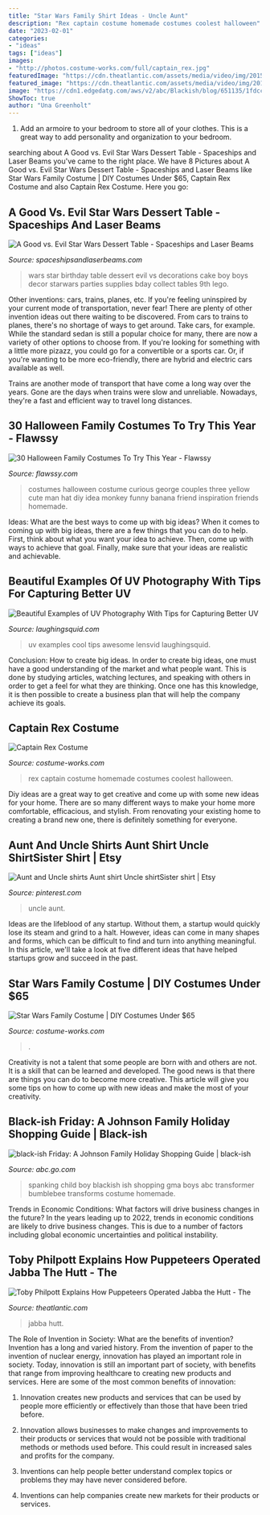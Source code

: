 ```yaml
---
title: "Star Wars Family Shirt Ideas - Uncle Aunt"
description: "Rex captain costume homemade costumes coolest halloween"
date: "2023-02-01"
categories:
- "ideas"
tags: ["ideas"]
images:
- "http://photos.costume-works.com/full/captain_rex.jpg"
featuredImage: "https://cdn.theatlantic.com/assets/media/video/img/2015/03/thumb1-4/video-featured.jpg"
featured_image: "https://cdn.theatlantic.com/assets/media/video/img/2015/03/thumb1-4/video-featured.jpg"
image: "https://cdn1.edgedatg.com/aws/v2/abc/Blackish/blog/651135/1fdcc2c5f5f6b52eb276b5f23edab682/1000x563-Q90_1fdcc2c5f5f6b52eb276b5f23edab682.jpg"
ShowToc: true
author: "Una Greenholt"
---
```



1. Add an armoire to your bedroom to store all of your clothes. This is a great way to add personality and organization to your bedroom.

	

		
searching about A Good vs. Evil Star Wars Dessert Table - Spaceships and Laser Beams you've came to the right place. We have 8 Pictures about A Good vs. Evil Star Wars Dessert Table - Spaceships and Laser Beams like Star Wars Family Costume | DIY Costumes Under $65, Captain Rex Costume and also Captain Rex Costume. Here you go:
		
    
## A Good Vs. Evil Star Wars Dessert Table - Spaceships And Laser Beams

<img loading=lazy src="https://spaceshipsandlaserbeams.com/wp-content/uploads/2015/09/boys-star-wars-birthday-party-ideas.jpg" onerror="this.onerror=null;this.src='https://tse2.mm.bing.net/th?id=OIP.whE9safAiAcLJCwnNUyoDAHaKl&amp;pid=15.1';" alt="A Good vs. Evil Star Wars Dessert Table - Spaceships and Laser Beams">

_Source: spaceshipsandlaserbeams.com_

>wars star birthday table dessert evil vs decorations cake boy boys decor starwars parties supplies bday collect tables 9th lego. 

	

Other inventions: cars, trains, planes, etc.
If you're feeling uninspired by your current mode of transportation, never fear! There are plenty of other invention ideas out there waiting to be discovered. From cars to trains to planes, there's no shortage of ways to get around.
Take cars, for example. While the standard sedan is still a popular choice for many, there are now a variety of other options to choose from. If you're looking for something with a little more pizazz, you could go for a convertible or a sports car. Or, if you're wanting to be more eco-friendly, there are hybrid and electric cars available as well.

Trains are another mode of transport that have come a long way over the years. Gone are the days when trains were slow and unreliable. Nowadays, they're a fast and efficient way to travel long distances.

    
## 30 Halloween Family Costumes To Try This Year - Flawssy

<img loading=lazy src="http://flawssy.com/wp-content/uploads/2016/05/Family-of-three-Halloween-costume-idea.jpg" onerror="this.onerror=null;this.src='https://tse3.mm.bing.net/th?id=OIP.G0z2prvHUzmDW-LRKA4ZcwHaJ3&amp;pid=15.1';" alt="30 Halloween Family Costumes To Try This Year - Flawssy">

_Source: flawssy.com_

>costumes halloween costume curious george couples three yellow cute man hat diy idea monkey funny banana friend inspiration friends homemade. 

	

Ideas: What are the best ways to come up with big ideas?
When it comes to coming up with big ideas, there are a few things that you can do to help. First, think about what you want your idea to achieve. Then, come up with ways to achieve that goal. Finally, make sure that your ideas are realistic and achievable.

    
## Beautiful Examples Of UV Photography With Tips For Capturing Better UV

<img loading=lazy src="https://laughingsquid.com/wp-content/uploads/2016/07/beautiful-examples-of-uv-photogr.jpg" onerror="this.onerror=null;this.src='https://tse2.mm.bing.net/th?id=OIP.sf9IvKv2_xxWsh_RaL23yQHaEK&amp;pid=15.1';" alt="Beautiful Examples of UV Photography With Tips for Capturing Better UV">

_Source: laughingsquid.com_

>uv examples cool tips awesome lensvid laughingsquid. 

	

Conclusion: How to create big ideas.
In order to create big ideas, one must have a good understanding of the market and what people want. This is done by studying articles, watching lectures, and speaking with others in order to get a feel for what they are thinking. Once one has this knowledge, it is then possible to create a business plan that will help the company achieve its goals.

    
## Captain Rex Costume

<img loading=lazy src="http://photos.costume-works.com/full/captain_rex.jpg" onerror="this.onerror=null;this.src='https://tse2.mm.bing.net/th?id=OIP.xtYAKVKZZ3jsvwP-IGH-EwHaLH&amp;pid=15.1';" alt="Captain Rex Costume">

_Source: costume-works.com_

>rex captain costume homemade costumes coolest halloween. 

	

Diy ideas are a great way to get creative and come up with some new ideas for your home. There are so many different ways to make your home more comfortable, efficacious, and stylish. From renovating your existing home to creating a brand new one, there is definitely something for everyone.

    
## Aunt And Uncle Shirts Aunt Shirt Uncle ShirtSister Shirt | Etsy

<img loading=lazy src="https://i.pinimg.com/736x/6a/00/d4/6a00d49cde78cc1f3095e24d0b91e310.jpg" onerror="this.onerror=null;this.src='https://tse4.mm.bing.net/th?id=OIP.kN5SrIGVQEJt2rLmLsFIrwHaFh&amp;pid=15.1';" alt="Aunt and Uncle shirts Aunt shirt Uncle shirtSister shirt | Etsy">

_Source: pinterest.com_

>uncle aunt. 

	

Ideas are the lifeblood of any startup. Without them, a startup would quickly lose its steam and grind to a halt. However, ideas can come in many shapes and forms, which can be difficult to find and turn into anything meaningful. In this article, we'll take a look at five different ideas that have helped startups grow and succeed in the past.

    
## Star Wars Family Costume | DIY Costumes Under $65

<img loading=lazy src="https://photos.costume-works.com/full/star_wars_family81.jpg" onerror="this.onerror=null;this.src='https://tse3.mm.bing.net/th?id=OIP.kIINzr7cY_EeDgGdY5zX5QHaLZ&amp;pid=15.1';" alt="Star Wars Family Costume | DIY Costumes Under $65">

_Source: costume-works.com_

>. 

	

Creativity is not a talent that some people are born with and others are not. It is a skill that can be learned and developed. The good news is that there are things you can do to become more creative. This article will give you some tips on how to come up with new ideas and make the most of your creativity.

    
## Black-ish Friday: A Johnson Family Holiday Shopping Guide | Black-ish

<img loading=lazy src="https://cdn1.edgedatg.com/aws/v2/abc/Blackish/blog/651135/1fdcc2c5f5f6b52eb276b5f23edab682/1000x563-Q90_1fdcc2c5f5f6b52eb276b5f23edab682.jpg" onerror="this.onerror=null;this.src='https://tse1.mm.bing.net/th?id=OIP.Pdwbrg5KN7X_tNGG_eW6dgHaEK&amp;pid=15.1';" alt="black-ish Friday: A Johnson Family Holiday Shopping Guide | black-ish">

_Source: abc.go.com_

>spanking child boy blackish ish shopping gma boys abc transformer bumblebee transforms costume homemade. 

	

Trends in Economic Conditions: What factors will drive business changes in the future?
In the years leading up to 2022, trends in economic conditions are likely to drive business changes. This is due to a number of factors including global economic uncertainties and political instability.

    
## Toby Philpott Explains How Puppeteers Operated Jabba The Hutt - The

<img loading=lazy src="https://cdn.theatlantic.com/assets/media/video/img/2015/03/thumb1-4/video-featured.jpg" onerror="this.onerror=null;this.src='https://tse4.mm.bing.net/th?id=OIP.dlJBCnJfSpqb0rtDh2-y9AHaEK&amp;pid=15.1';" alt="Toby Philpott Explains How Puppeteers Operated Jabba the Hutt - The">

_Source: theatlantic.com_

>jabba hutt. 

	

The Role of Invention in Society: What are the benefits of invention?
Invention has a long and varied history. From the invention of paper to the invention of nuclear energy, innovation has played an important role in society. Today, innovation is still an important part of society, with benefits that range from improving healthcare to creating new products and services. Here are some of the most common benefits of innovation:
1. Innovation creates new products and services that can be used by people more efficiently or effectively than those that have been tried before.

2. Innovation allows businesses to make changes and improvements to their products or services that would not be possible with traditional methods or methods used before. This could result in increased sales and profits for the company.

3. Inventions can help people better understand complex topics or problems they may have never considered before.

4. Inventions can help companies create new markets for their products or services.

